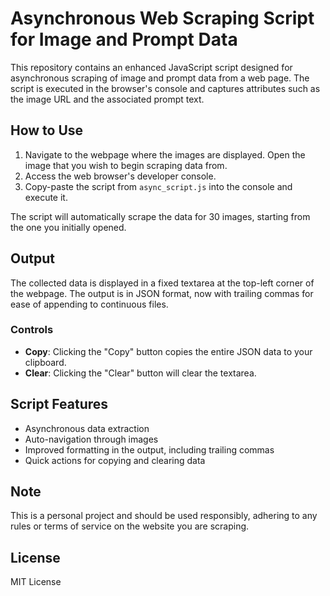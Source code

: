 # Asynchronous Web Scraping Script for Image and Prompt Data

This repository contains an enhanced JavaScript script designed for asynchronous scraping of image and prompt data from a web page. The script is executed in the browser's console and captures attributes such as the image URL and the associated prompt text.

## How to Use

1. Navigate to the webpage where the images are displayed. Open the image that you wish to begin scraping data from.
2. Access the web browser's developer console.
3. Copy-paste the script from `async_script.js` into the console and execute it.

The script will automatically scrape the data for 30 images, starting from the one you initially opened.

## Output

The collected data is displayed in a fixed textarea at the top-left corner of the webpage. The output is in JSON format, now with trailing commas for ease of appending to continuous files.

### Controls

- **Copy**: Clicking the "Copy" button copies the entire JSON data to your clipboard.
- **Clear**: Clicking the "Clear" button will clear the textarea.

## Script Features

- Asynchronous data extraction
- Auto-navigation through images
- Improved formatting in the output, including trailing commas
- Quick actions for copying and clearing data

## Note

This is a personal project and should be used responsibly, adhering to any rules or terms of service on the website you are scraping.

## License

MIT License
